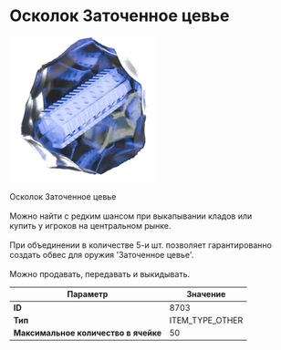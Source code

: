 # Осколок Заточенное цевье

![Item Image](../img/8703.webp?raw=true)

Осколок Заточенное цевье<br><br>Можно найти с редким шансом при выкапывании кладов или<br>купить у игроков на центральном рынке.<br><br>При объединении в количестве 5-и шт. позволяет гарантированно<br>создать обвес для оружия 'Заточенное цевье'.<br><br>Можно продавать, передавать и выкидывать.


| Параметр | Значение |
|----------|----------|
| **ID** | 8703 |
| **Тип** | ITEM_TYPE_OTHER |
| **Максимальное количество в ячейке** | 50 |

